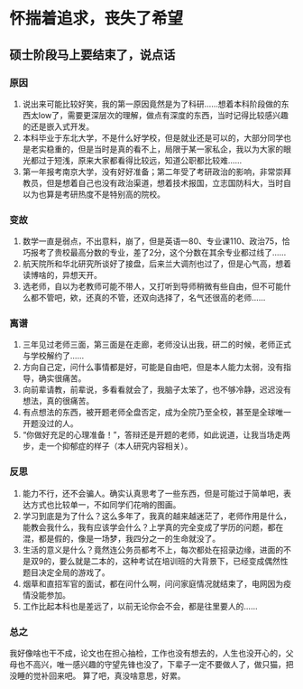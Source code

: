 # 怀揣着追求，丧失了希望
## 硕士阶段马上要结束了，说点话
### 原因
1. 说出来可能比较好笑，我的第一原因竟然是为了科研……想着本科阶段做的东西太low了，需要更深层次的理解，做点有深度的东西，当时记得比较感兴趣的还是嵌入式开发。
2. 本科毕业于东北大学，不是什么好学校，但是就业还是可以的，大部分同学也是老实稳重的，但是当时是真的看不上，局限于某一家私企，我以为大家的眼光都过于短浅，原来大家都看得比较远，知道公职都比较难……
3. 第一年报考南京大学，没有好好准备；第二年受了考研政治的影响，非常崇拜教员，但是想着自己也没有政治渠道，想着技术报国，立志国防科大，当时自以为也算是考研热度不是特别高的院校。
### 变故
1. 数学一直是弱点，不出意料，崩了，但是英语一80、专业课110、政治75，恰巧报考了贵校最高分数的专业，差了2分，这个分数在其余专业都过线了……
2. 航天院所和华北研究所谈好了接盘，后来兰大调剂也过了，但是心气高，想着读博啥的，异想天开。
3. 选老师，自以为老教师可能不带人，又打听到导师稍微有些自由，但不可能什么都不管吧，欸，还真的不管，还双向选择了，名气还很高的老师……
### 离谱
1. 三年见过老师三面，第三面是在走廊，老师没认出我，研二的时候，老师正式与学校解约了……
2. 方向自己定，问什么事情都是好，可能是自由吧，但是本人能力太弱，没有指导，确实很痛苦。
3. 向前辈请教，前辈说，多看看就会了，我脑子太笨了，也不够冷静，迟迟没有想法，真的很痛苦。
4. 有点想法的东西，被开题老师全盘否定，成为全院乃至全校，甚至是全球唯一开题没过的人。
5. “你做好充足的心理准备！”，答辩还是开题的老师，如此说道，让我当场走两步，走一个抑郁症的样子（本人研究内容相关）。
### 反思
1. 能力不行，还不会骗人。确实认真思考了一些东西，但是可能过于简单吧，表达方式也比较单一，不如同学们花哨的图画。
2. 学习到底是为了什么？这么多年了，我真的越来越迷茫了，老师作用是什么，能教会我什么，我有应该学会什么？上学真的完全变成了学历的问题，都在混，都是假的，像是一场梦，我四分之一的生命就没了。
3. 生活的意义是什么？竟然连公务员都考不上，每次都处在招录边缘，进面的不是双9的，要么就是二本的，这种考试在培训班的大背景下，已经变成偶然性题目决定全局的游戏了。
4. 烟草和直招军官的面试，都在问什么啊，问问家庭情况就结束了，电网因为疫情没能参加。
5. 工作比起本科也是差远了，以前无论你会不会，都是往里要人的……
### 总之
我好像啥也干不成，论文也在担心抽检，工作也没有想去的，人生也没开心的，父母也不高兴，唯一感兴趣的守望先锋也没了，下辈子一定不要做人了，做只猫，把没睡的觉补回来吧。
算了吧，真没啥意思，好累。
